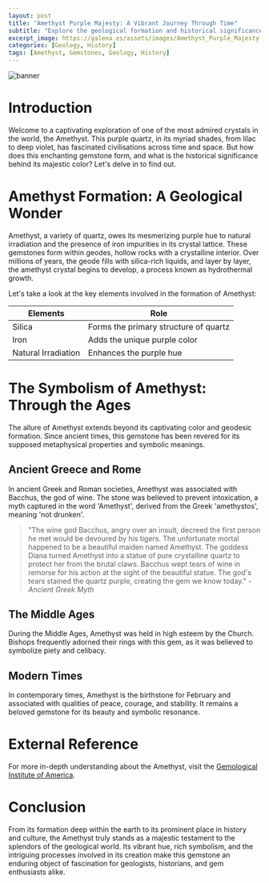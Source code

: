 ```yaml
---
layout: post
title: "Amethyst Purple Majesty: A Vibrant Journey Through Time"
subtitle: "Explore the geological formation and historical significance of the mesmerizing Amethyst."
excerpt_image: https://galena.es/assets/images/Amethyst_Purple_Majesty.png
categories: [Geology, History]
tags: [Amethyst, Gemstones, Geology, History]
---
```

![banner](https://galena.es/assets/images/Amethyst_Purple_Majesty.png)

# Introduction
Welcome to a captivating exploration of one of the most admired crystals in the world, the Amethyst. This purple quartz, in its myriad shades, from lilac to deep violet, has fascinated civilisations across time and space. But how does this enchanting gemstone form, and what is the historical significance behind its majestic color? Let's delve in to find out.

# Amethyst Formation: A Geological Wonder
Amethyst, a variety of quartz, owes its mesmerizing purple hue to natural irradiation and the presence of iron impurities in its crystal lattice. These gemstones form within geodes, hollow rocks with a crystalline interior. Over millions of years, the geode fills with silica-rich liquids, and layer by layer, the amethyst crystal begins to develop, a process known as hydrothermal growth.

Let's take a look at the key elements involved in the formation of Amethyst:

| Elements | Role |
| --- | --- |
| Silica | Forms the primary structure of quartz |
| Iron | Adds the unique purple color |
| Natural Irradiation | Enhances the purple hue |

# The Symbolism of Amethyst: Through the Ages
The allure of Amethyst extends beyond its captivating color and geodesic formation. Since ancient times, this gemstone has been revered for its supposed metaphysical properties and symbolic meanings.

## Ancient Greece and Rome
In ancient Greek and Roman societies, Amethyst was associated with Bacchus, the god of wine. The stone was believed to prevent intoxication, a myth captured in the word 'Amethyst', derived from the Greek 'amethystos', meaning 'not drunken'. 

> "The wine god Bacchus, angry over an insult, decreed the first person he met would be devoured by his tigers. The unfortunate mortal happened to be a beautiful maiden named Amethyst. The goddess Diana turned Amethyst into a statue of pure crystalline quartz to protect her from the brutal claws. Bacchus wept tears of wine in remorse for his action at the sight of the beautiful statue. The god's tears stained the quartz purple, creating the gem we know today." - *Ancient Greek Myth*

## The Middle Ages
During the Middle Ages, Amethyst was held in high esteem by the Church. Bishops frequently adorned their rings with this gem, as it was believed to symbolize piety and celibacy.

## Modern Times
In contemporary times, Amethyst is the birthstone for February and associated with qualities of peace, courage, and stability. It remains a beloved gemstone for its beauty and symbolic resonance.

# External Reference
For more in-depth understanding about the Amethyst, visit the [Gemological Institute of America](https://www.gia.edu/amethyst-description).

# Conclusion
From its formation deep within the earth to its prominent place in history and culture, the Amethyst truly stands as a majestic testament to the splendors of the geological world. Its vibrant hue, rich symbolism, and the intriguing processes involved in its creation make this gemstone an enduring object of fascination for geologists, historians, and gem enthusiasts alike.